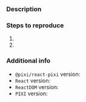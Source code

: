 <!--
Thank you very much for helping improving this library
-->

### Description



### Steps to reproduce

1.
2.

### Additional info

- `@pixi/react-pixi` version:
- `React` version:
- `ReactDOM` version:
- `PIXI` version:
